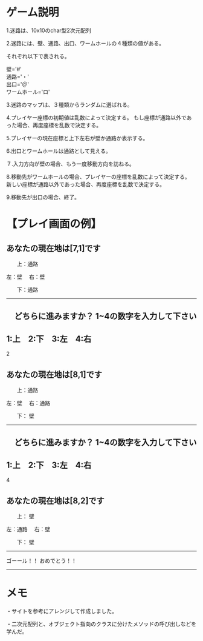 # ゲーム説明

1.迷路は、10x10のchar型2次元配列


2.迷路には、壁、通路、出口、ワームホールの４種類の値がある。

  それぞれ以下で表される。
  
   壁='#'   
   通路='・'  
   出口='＠'   
   ワームホール='ロ' 
   
   
3.迷路のマップは、３種類からランダムに選ばれる。
     
     
4.プレイヤー座標の初期値は乱数によって決定する。
  もし座標が通路以外であった場合、再度座標を乱数で決定する。
  
  
5.プレイヤーの現在座標と上下左右が壁か通路か表示する。


6.出口とワームホールは通路として見える。


７.入力方向が壁の場合、もう一度移動方向を訪ねる。


8.移動先がワームホールの場合、プレイヤーの座標を乱数によって決定する。
  新しい座標が通路以外であった場合、再度座標を乱数で決定する。
  
  
9.移動先が出口の場合、終了。


# 【プレイ画面の例】

あなたの現在地は[7,1]です
----------------------

　　上：通路

左：壁　   右：壁

　　下：通路

---------------------
　どちらに進みますか？
1~4の数字を入力して下さい
---------------------
1:上　2:下　3:左　4:右
---------------------
2

あなたの現在地は[8,1]です
----------------------

　　上：通路

左：壁　   右：通路

　　下： 壁

---------------------
　どちらに進みますか？
1~4の数字を入力して下さい
---------------------
1:上　2:下　3:左　4:右
---------------------
4

あなたの現在地は[8,2]です
----------------------

　　上： 壁

左：通路　   右：壁

　　下： 壁

**************
  ゴーール！！
 おめでとう！！
**************

# メモ
・サイトを参考にアレンジして作成しました。

・二次元配列と、オブジェクト指向のクラスに分けたメソッドの呼び出しなどを学んだ。

